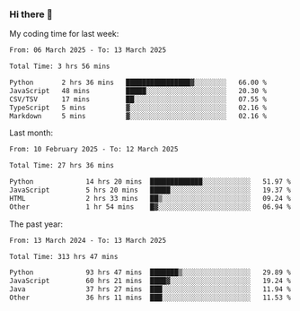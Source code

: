 ### Hi there 👋

My coding time for last week:

<!--START_SECTION:week-->

```txt
From: 06 March 2025 - To: 13 March 2025

Total Time: 3 hrs 56 mins

Python       2 hrs 36 mins   ████████████████▓░░░░░░░░   66.00 %
JavaScript   48 mins         █████░░░░░░░░░░░░░░░░░░░░   20.30 %
CSV/TSV      17 mins         ██░░░░░░░░░░░░░░░░░░░░░░░   07.55 %
TypeScript   5 mins          ▓░░░░░░░░░░░░░░░░░░░░░░░░   02.16 %
Markdown     5 mins          ▓░░░░░░░░░░░░░░░░░░░░░░░░   02.16 %
```

<!--END_SECTION:week-->

Last month:

<!--START_SECTION:month-->

```txt
From: 10 February 2025 - To: 12 March 2025

Total Time: 27 hrs 36 mins

Python             14 hrs 20 mins  █████████████░░░░░░░░░░░░   51.97 %
JavaScript         5 hrs 20 mins   █████░░░░░░░░░░░░░░░░░░░░   19.37 %
HTML               2 hrs 33 mins   ██▒░░░░░░░░░░░░░░░░░░░░░░   09.24 %
Other              1 hr 54 mins    █▓░░░░░░░░░░░░░░░░░░░░░░░   06.94 %
```

<!--END_SECTION:month-->

The past year:

<!--START_SECTION:year-->

```txt
From: 13 March 2024 - To: 13 March 2025

Total Time: 313 hrs 47 mins

Python             93 hrs 47 mins  ███████▒░░░░░░░░░░░░░░░░░   29.89 %
JavaScript         60 hrs 21 mins  ████▓░░░░░░░░░░░░░░░░░░░░   19.24 %
Java               37 hrs 27 mins  ███░░░░░░░░░░░░░░░░░░░░░░   11.94 %
Other              36 hrs 11 mins  ███░░░░░░░░░░░░░░░░░░░░░░   11.53 %
```

<!--END_SECTION:year-->
